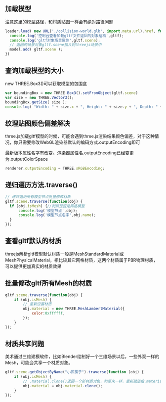 ## 加载模型

注意这里的模型路径，和材质贴图一样会有绝对路径问题

```js
loader.load( new URL('./collision-world.glb', import.meta.url).href, function ( gltf ) {
  console.log('控制台查看加载gltf文件返回的对象结构',gltf);
  console.log('gltf对象场景属性',gltf.scene);
  // 返回的场景对象gltf.scene插入到threejs场景中
  model.add( gltf.scene );
})
```

## 查询加载模型的大小

new THREE.Box3()可以获取模型的包围盒

```js
var boundingBox = new THREE.Box3().setFromObject(gltf.scene)
var size = new THREE.Vector3();
boundingBox.getSize( size );
console.log( "Width: " + size.x + ", Height: " + size.y + ", Depth: " + size.z );
``` 

## 纹理贴图颜色偏差解决

three.js加载gltf模型的时候，可能会遇到three.js渲染结果颜色偏差，对于这种情况，你只需要修改WebGL渲染器默认的编码方式.outputEncoding即可

最新版本属性名字有改变。渲染器属性名.outputEncoding已经变更为.outputColorSpace

```js
renderer.outputEncoding = THREE.sRGBEncoding;
```

## 递归遍历方法.traverse()

```js
// 递归遍历所有模型节点批量修改材质
gltf.scene.traverse(function(obj) {
  if (obj.isMesh) {//判断是否是网格模型
      console.log('模型节点',obj);
      console.log('模型节点名字',obj.name);
  }
});
```

## 查看gltf默认的材质

threejs解析gltf模型默认材质一般是MeshStandardMaterial或MeshPhysicalMaterial，相比较其它网格材质，这两个材质属于PBR物理材质，可以提供更加真实的材质效果

## 批量修改gltf所有Mesh的材质

```js
gltf.scene.traverse(function(obj) {
    if (obj.isMesh) {
        // 重新设置材质
        obj.material = new THREE.MeshLambertMaterial({
            color:0xffffff,
        });
    }
});
```

## 材质共享问题

美术通过三维建模软件，比如Blender绘制好一个三维场景以后，一些外观一样的Mesh，可能会共享一个材质对象。

```js
gltf.scene.getObjectByName("小区房子").traverse(function (obj) {
    if (obj.isMesh) {
        // .material.clone()返回一个新材质对象，和原来一样，重新赋值给.material属性
        obj.material = obj.material.clone();
    }
});
```
